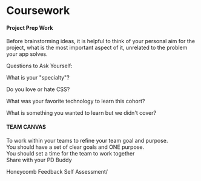 # Coursework

#### Project Prep Work

Before brainstorming ideas, it is helpful to think of your personal aim for the project, what is the most important aspect of it, unrelated to the problem your app solves.

Questions to Ask Yourself:

What is your "specialty"? 

Do you love or hate CSS? 

What was your favorite technology to learn this cohort? 

What is something you wanted to learn but we didn't cover?

#### TEAM CANVAS 

To work within your teams to refine your team goal and purpose.   
You should have a set of clear goals and ONE purpose.   
You should set a time for the team to work together   
Share with your PD Buddy  
  
Honeycomb Feedback Self Assessment/

